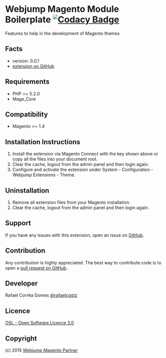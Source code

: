 Webjump Magento Module Boilerplate [![Codacy Badge](https://api.codacy.com/project/badge/cb8ee36c9cac42efbe5e13f6412c6eee)](https://www.codacy.com/app/rafaelcg_stz/Magento_Webjump_Developer)
=====================
Features to help in the development of Magento themes

Facts
-----
- version: 0.0.1
- [extension on GitHub](https://github.com/rafaelstz/Webjump_Developer)

Requirements
------------
- PHP >= 5.2.0
- Mage_Core

Compatibility
-------------
- Magento >= 1.4

Installation Instructions
-------------------------
1. Install the extension via Magento Connect with the key shown above or copy all the files into your document root.
2. Clear the cache, logout from the admin panel and then login again.
3. Configure and activate the extension under System - Configuration - Webjump Extensions - Theme.

Uninstallation
--------------
1. Remove all extension files from your Magento installation.
2. Clear the cache, logout from the admin panel and then login again.

Support
-------
If you have any issues with this extension, open an issue on [GitHub](https://github.com/rafaelstz/Magento_Webjump_Developer/issues).

Contribution
------------
Any contribution is highly appreciated. The best way to contribute code is to open a [pull request on GitHub](https://help.github.com/articles/using-pull-requests).

Developer
---------
Rafael Corrêa Gomes
[@rafaelcgstz](https://twitter.com/rafaelcgstz)

Licence
-------
[OSL - Open Software Licence 3.0](http://opensource.org/licenses/osl-3.0.php)

Copyright
---------
(c) 2015 [Webjump Magento Partner](https://github.com/webjump)
